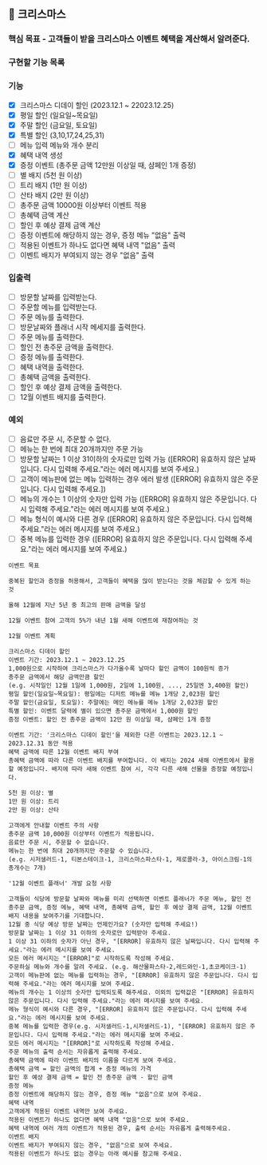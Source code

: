 ## 🎄 크리스마스

### 핵심 목표 - 고객들이 받을 크리스마스 이벤트 혜택을 계산해서 알려준다.

### 구현할 기능 목록

### 기능

- [x] 크리스마스 디데이 할인 (2023.12.1 ~ 22023.12.25)
- [x] 평일 할인 (일요일~목요일)
- [x] 주말 할인 (금요일, 토요일)
- [x] 특별 할인 (3,10,17,24,25,31)
- [ ] 메뉴 입력 메뉴와 개수 분리
- [x] 혜택 내역 생성
- [x] 증정 이벤트 (총주문 금액 12만원 이상일 때, 샴페인 1개 증정)
- [ ] 별 배지 (5천 원 이상)
- [ ] 트리 배지 (1만 원 이상)
- [ ] 산타 배지 (2만 원 이상)
- [ ] 총주문 금액 10000원 이상부터 이벤트 적용
- [ ] 총혜택 금액 계산
- [ ] 할인 후 예상 결제 금액 계산
- [ ] 증정 이벤트에 해당하지 않는 경우, 증정 메뉴 "없음" 출력
- [ ] 적용된 이벤트가 하나도 없다면 혜택 내역 "없음" 출력
- [ ] 이벤트 배지가 부여되지 않는 경우 "없음" 출력

### 입출력

- [ ] 방문할 날짜를 입력받는다.
- [ ] 주문할 메뉴를 입력받는다.
- [ ] 주문 메뉴를 출력한다.
- [ ] 방문날짜와 플래너 시작 메세지를 출력한다.
- [ ] 주문 메뉴를 출력한다.
- [ ] 할인 전 총주문 금액을 출력한다.
- [ ] 증정 메뉴를 출력한다.
- [ ] 혜택 내역을 출력한다.
- [ ] 총혜택 금액을 출력한다.
- [ ] 할인 후 예상 결제 금액을 출력한다.
- [ ] 12월 이벤트 배지를 출력한다.

### 예외

- [ ] 음료만 주문 시, 주문할 수 없다.
- [ ] 메뉴는 한 번에 최대 20개까지만 주문 가능
- [ ] 방문할 날짜는 1 이상 31이하의 숫자로만 입력 가능 ([ERROR] 유효하지 않은 날짜입니다. 다시 입력해 주세요."라는 에러 메시지를 보여 주세요.)
- [ ] 고객이 메뉴판에 없는 메뉴 입력하는 경우 에러 발생 ([ERROR] 유효하지 않은 주문입니다. 다시 입력해 주세요.])
- [ ] 메뉴의 개수는 1 이상의 숫자만 입력 가능 ([ERROR] 유효하지 않은 주문입니다. 다시 입력해 주세요."라는 에러 메시지를 보여 주세요.)
- [ ] 메뉴 형식이 예시와 다른 경우 ([ERROR] 유효하지 않은 주문입니다. 다시 입력해 주세요."라는 에러 메시지를 보여 주세요.)
- [ ] 중복 메뉴를 입력한 경우 ([ERROR] 유효하지 않은 주문입니다. 다시 입력해 주세요."라는 에러 메시지를 보여 주세요.)

```
이벤트 목표

중복된 할인과 증정을 허용해서, 고객들이 혜택을 많이 받는다는 것을 체감할 수 있게 하는 것

올해 12월에 지난 5년 중 최고의 판매 금액을 달성

12월 이벤트 참여 고객의 5%가 내년 1월 새해 이벤트에 재참여하는 것

12월 이벤트 계획

크리스마스 디데이 할인
이벤트 기간: 2023.12.1 ~ 2023.12.25
1,000원으로 시작하여 크리스마스가 다가올수록 날마다 할인 금액이 100원씩 증가
총주문 금액에서 해당 금액만큼 할인
(e.g. 시작일인 12월 1일에 1,000원, 2일에 1,100원, ..., 25일엔 3,400원 할인)
평일 할인(일요일~목요일): 평일에는 디저트 메뉴를 메뉴 1개당 2,023원 할인
주말 할인(금요일, 토요일): 주말에는 메인 메뉴를 메뉴 1개당 2,023원 할인
특별 할인: 이벤트 달력에 별이 있으면 총주문 금액에서 1,000원 할인
증정 이벤트: 할인 전 총주문 금액이 12만 원 이상일 때, 샴페인 1개 증정

이벤트 기간: '크리스마스 디데이 할인'을 제외한 다른 이벤트는 2023.12.1 ~ 2023.12.31 동안 적용
혜택 금액에 따른 12월 이벤트 배지 부여
총혜택 금액에 따라 다른 이벤트 배지를 부여합니다. 이 배지는 2024 새해 이벤트에서 활용할 예정입니다. 배지에 따라 새해 이벤트 참여 시, 각각 다른 새해 선물을 증정할 예정입니다.

5천 원 이상: 별
1만 원 이상: 트리
2만 원 이상: 산타

고객에게 안내할 이벤트 주의 사항
총주문 금액 10,000원 이상부터 이벤트가 적용됩니다.
음료만 주문 시, 주문할 수 없습니다.
메뉴는 한 번에 최대 20개까지만 주문할 수 있습니다.
(e.g. 시저샐러드-1, 티본스테이크-1, 크리스마스파스타-1, 제로콜라-3, 아이스크림-1의 총개수는 7개)
```

```
'12월 이벤트 플래너' 개발 요청 사항

고객들이 식당에 방문할 날짜와 메뉴를 미리 선택하면 이벤트 플래너가 주문 메뉴, 할인 전 총주문 금액, 증정 메뉴, 혜택 내역, 총혜택 금액, 할인 후 예상 결제 금액, 12월 이벤트 배지 내용을 보여주기를 기대합니다.
12월 중 식당 예상 방문 날짜는 언제인가요? (숫자만 입력해 주세요!)
방문할 날짜는 1 이상 31 이하의 숫자로만 입력받아 주세요.
1 이상 31 이하의 숫자가 아닌 경우, "[ERROR] 유효하지 않은 날짜입니다. 다시 입력해 주세요."라는 에러 메시지를 보여 주세요.
모든 에러 메시지는 "[ERROR]"로 시작하도록 작성해 주세요.
주문하실 메뉴와 개수를 알려 주세요. (e.g. 해산물파스타-2,레드와인-1,초코케이크-1)
고객이 메뉴판에 없는 메뉴를 입력하는 경우, "[ERROR] 유효하지 않은 주문입니다. 다시 입력해 주세요."라는 에러 메시지를 보여 주세요.
메뉴의 개수는 1 이상의 숫자만 입력되도록 해주세요. 이외의 입력값은 "[ERROR] 유효하지 않은 주문입니다. 다시 입력해 주세요."라는 에러 메시지를 보여 주세요.
메뉴 형식이 예시와 다른 경우, "[ERROR] 유효하지 않은 주문입니다. 다시 입력해 주세요."라는 에러 메시지를 보여 주세요.
중복 메뉴를 입력한 경우(e.g. 시저샐러드-1,시저샐러드-1), "[ERROR] 유효하지 않은 주문입니다. 다시 입력해 주세요."라는 에러 메시지를 보여 주세요.
모든 에러 메시지는 "[ERROR]"로 시작하도록 작성해 주세요.
주문 메뉴의 출력 순서는 자유롭게 출력해 주세요.
총혜택 금액에 따라 이벤트 배지의 이름을 다르게 보여 주세요.
총혜택 금액 = 할인 금액의 합계 + 증정 메뉴의 가격
할인 후 예상 결제 금액 = 할인 전 총주문 금액 - 할인 금액
증정 메뉴
증정 이벤트에 해당하지 않는 경우, 증정 메뉴 "없음"으로 보여 주세요.
혜택 내역
고객에게 적용된 이벤트 내역만 보여 주세요.
적용된 이벤트가 하나도 없다면 혜택 내역 "없음"으로 보여 주세요.
혜택 내역에 여러 개의 이벤트가 적용된 경우, 출력 순서는 자유롭게 출력해주세요.
이벤트 배지
이벤트 배지가 부여되지 않는 경우, "없음"으로 보여 주세요.
적용된 이벤트가 하나도 없는 경우는 아래 예시를 참고해 주세요.
```